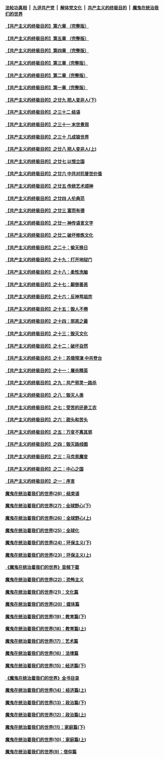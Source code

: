 

####  [法轮功真相](../../../../basic/blob/master/README.md?t=06191702) &nbsp;|&nbsp; [九评共产党](../../../../9ping.md/blob/master/README.md?t=06191702) &nbsp;|&nbsp; [解体党文化](../../../../jtdwh.md/blob/master/README.md?t=06191702)  &nbsp;|&nbsp; [共产主义的终极目的](../../../../gczydzjmd.md/blob/master/README.md?t=06191702) &nbsp;|&nbsp; [魔鬼在统治我们的世界](../../../../mgztzwmdsj.md/blob/master/README.md?t=06191702) 

#### [【共产主义的终极目的】第六章 （完整版）](../pages/nsc422/n11428913.md?t=06191702) 

#### [【共产主义的终极目的】第五章 （完整版）](../pages/nsc422/n11428912.md?t=06191702) 

#### [【共产主义的终极目的】第四章 （完整版）](../pages/nsc422/n11428907.md?t=06191702) 

#### [【共产主义的终极目的】第三章（完整版）](../pages/nsc422/n11428848.md?t=06191702) 

#### [【共产主义的终极目的】第二章（完整版）](../pages/nsc422/n11428831.md?t=06191702) 

#### [【共产主义的终极目的】第一章（完整版）](../pages/nsc422/n11417651.md?t=06191702) 

#### [【共产主义的终极目的】之廿九 把人变非人(下)](../pages/nsc422/n11344140.md?t=06191702) 

#### [【共产主义的终极目的】之三十二 结语](../pages/nsc422/n11360535.md?t=06191702) 

#### [【共产主义的终极目的】之三十一 末世景观](../pages/nsc422/n11351129.md?t=06191702) 

#### [【共产主义的终极目的】之三十 几成狼世界](../pages/nsc422/n11348280.md?t=06191702) 

#### [【共产主义的终极目的】之廿八 把人变非人(上)](../pages/nsc422/n11340492.md?t=06191702) 

#### [【共产主义的终极目的】之廿七 以恨立国](../pages/nsc422/n11336944.md?t=06191702) 

#### [【共产主义的终极目的】之廿六 中共对抗普世价值](../pages/nsc422/n11324785.md?t=06191702) 

#### [【共产主义的终极目的】之廿五 传统艺术颂神](../pages/nsc422/n11296396.md?t=06191702) 

#### [【共产主义的终极目的】之廿四 人伦典范](../pages/nsc422/n11296397.md?t=06191702) 

#### [【共产主义的终极目的】之廿三 富而有德](../pages/nsc422/n11283598.md?t=06191702) 

#### [【共产主义的终极目的】之廿一 神传语言文字](../pages/nsc422/n11263265.md?t=06191702) 

#### [【共产主义的终极目的】之廿二 破坏修炼文化](../pages/nsc422/n11245728.md?t=06191702) 

#### [【共产主义的终极目的】之二十：偷天换日](../pages/nsc422/n11238846.md?t=06191702) 

#### [【共产主义的终极目的】之十九：打开地狱门](../pages/nsc422/n11206376.md?t=06191702) 

#### [【共产主义的终极目的】之十八：柔性洗脑](../pages/nsc422/n11199994.md?t=06191702) 

#### [【共产主义的终极目的】之十七：颠倒善恶](../pages/nsc422/n11179782.md?t=06191702) 

#### [【共产主义的终极目的】之十六：反神骂祖宗](../pages/nsc422/n11166798.md?t=06191702) 

#### [【共产主义的终极目的】之十五：毁人不倦](../pages/nsc422/n11166792.md?t=06191702) 

#### [【共产主义的终极目的】之十四：邪恶之最](../pages/nsc422/n11150249.md?t=06191702) 

#### [【共产主义的终极目的】之十三：毁灭文化](../pages/nsc422/n11135227.md?t=06191702) 

#### [【共产主义的终极目的】之十二：破坏自然](../pages/nsc422/n11135214.md?t=06191702) 

#### [【共产主义的终极目的】之十：苏俄预演 中共登台](../pages/nsc422/n11118424.md?t=06191702) 

#### [【共产主义的终极目的】之十一：屠杀精英](../pages/nsc422/n11118442.md?t=06191702) 

#### [【共产主义的终极目的】之九：共产邪灵一路杀](../pages/nsc422/n11114139.md?t=06191702) 

#### [【共产主义的终极目的】之八：毁灭人类](../pages/nsc422/n11108503.md?t=06191702) 

#### [【共产主义的终极目的】之七：受苦的还是工农](../pages/nsc422/n11101809.md?t=06191702) 

#### [【共产主义的终极目的】之六：甜头和苦头](../pages/nsc422/n11096971.md?t=06191702) 

#### [【共产主义的终极目的】之五：万变不离其邪](../pages/nsc422/n11091285.md?t=06191702) 

#### [【共产主义的终极目的】之四：毁灭路线图](../pages/nsc422/n11086284.md?t=06191702) 

#### [【共产主义的终极目的】之三：马克思魔变](../pages/nsc422/n11061941.md?t=06191702) 

#### [【共产主义的终极目的】之二：中心之国](../pages/nsc422/n11047728.md?t=06191702) 

#### [【共产主义的终极目的】之一：序言](../pages/nsc422/n11086077.md?t=06191702) 

#### [魔鬼在统治着我们的世界(28)：结束语](../pages/nsc422/n10936246.md?t=06191702) 

#### [魔鬼在统治着我们的世界(27)：全球野心(下)](../pages/nsc422/n10928319.md?t=06191702) 

#### [魔鬼在统治着我们的世界(26)：全球野心(上)](../pages/nsc422/n10900318.md?t=06191702) 

#### [魔鬼在统治着我们的世界(25)：全球化](../pages/nsc422/n10788205.md?t=06191702) 

#### [魔鬼在统治着我们的世界(24)：环保主义(下)](../pages/nsc422/n10695307.md?t=06191702) 

#### [魔鬼在统治着我们的世界(23)：环保主义(上)](../pages/nsc422/n10688613.md?t=06191702) 

#### [《魔鬼在统治着我们的世界》音频下载](../pages/nsc422/n10635553.md?t=06191702) 

#### [魔鬼在统治着我们的世界(22)：恐怖主义](../pages/nsc422/n10614727.md?t=06191702) 

#### [魔鬼在统治着我们的世界(21)：文化篇](../pages/nsc422/n10597706.md?t=06191702) 

#### [魔鬼在统治着我们的世界(20)：媒体篇](../pages/nsc422/n10586579.md?t=06191702) 

#### [魔鬼在统治着我们的世界(19)：教育篇(下)](../pages/nsc422/n10564808.md?t=06191702) 

#### [魔鬼在统治着我们的世界(18)：教育篇(上)](../pages/nsc422/n10526970.md?t=06191702) 

#### [魔鬼在统治着我们的世界(17)：艺术篇](../pages/nsc422/n10499093.md?t=06191702) 

#### [魔鬼在统治着我们的世界(16)：法律篇](../pages/nsc422/n10485969.md?t=06191702) 

#### [魔鬼在统治着我们的世界(15)：经济篇(下)](../pages/nsc422/n10469975.md?t=06191702) 

#### [《魔鬼在统治着我们的世界》全书目录](../pages/nsc422/n10464261.md?t=06191702) 

#### [魔鬼在统治着我们的世界(14)：经济篇(上)](../pages/nsc422/n10457370.md?t=06191702) 

#### [魔鬼在统治着我们的世界(13)：政治篇(下)](../pages/nsc422/n10448270.md?t=06191702) 

#### [魔鬼在统治着我们的世界(12)：政治篇(上)](../pages/nsc422/n10444576.md?t=06191702) 

#### [魔鬼在统治着我们的世界(11)：家庭篇(下)](../pages/nsc422/n10440961.md?t=06191702) 

#### [魔鬼在统治着我们的世界(10)：家庭篇(上)](../pages/nsc422/n10435448.md?t=06191702) 

#### [魔鬼在统治着我们的世界(9)：信仰篇](../pages/nsc422/n10432159.md?t=06191702) 

